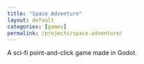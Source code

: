 ```yaml
---
title: "Space Adventure"
layout: default
categories: [games]
permalink: /projects/space-adventure/
---
```


A sci-fi point-and-click game made in Godot.
